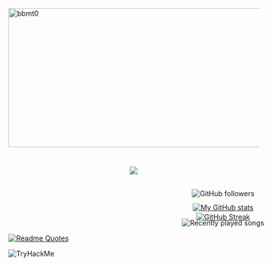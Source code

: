 
<img src="https://socialify.git.ci/bbmt0/bbmt0/image?font=Source%20Code%20Pro&logo=https%3A%2F%2Favatars.githubusercontent.com%2Fu%2F118280237%3Fv%3D4&name=1&pattern=Signal&theme=Dark" alt="bbmt0" width="640" height="280" />

<h1 align="center">
    <img src="https://readme-typing-svg.herokuapp.com/?lines=Hey+there!+👋&center=true&size=30&color=000000&duration=3000&pause=5000">
</h1>
<div style="margin-bottom: 5px; width: 90vw" align="center">
    <div style="margin: 30px;">
        <img alt="GitHub followers" src="https://img.shields.io/github/followers/bbmt0?style=flat&logo=github">
    </div>
    <div style="width: 450px">

[![GitHub Streak](https://streak-stats.demolab.com/?user=bbmt0)](https://git.io/streak-stats)
    </div>
    <div style="width: 600px; margin-top: -50px">

[![My GitHub stats](https://github-readme-stats.vercel.app/api?username=bbmt0)](https://github.com/anuraghazra/github-readme-stats)
    </div>
<p align="center">
  <img alt="Recently played songs" src="https://spotify-recently-played-readme.vercel.app/api?user=3134vqgtqas5un4bui3lfu3vpqve&count=5">
</p>
</div>

[![Readme Quotes](https://quotes-github-readme.vercel.app/api?type=horizontal&theme=light)](https://github.com/piyushsuthar/github-readme-quotes)

<img src="https://tryhackme-badges.s3.amazonaws.com/bbmt10.png" alt="TryHackMe"> 
